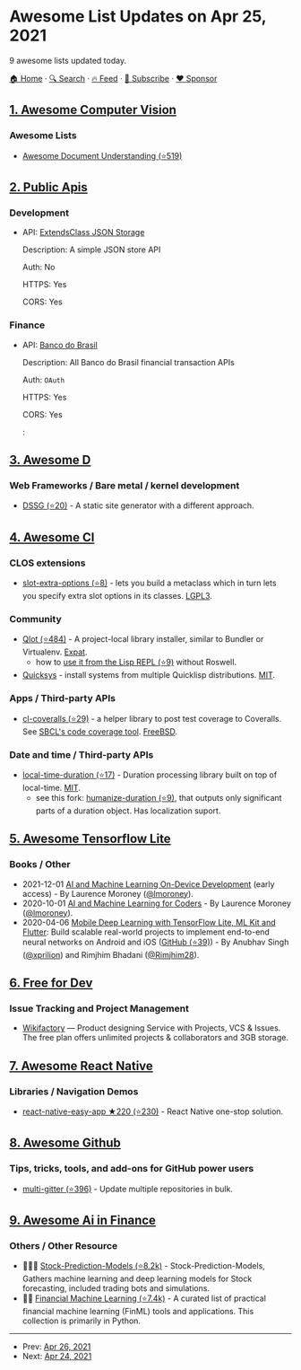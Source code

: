 # Awesome List Updates on Apr 25, 2021

9 awesome lists updated today.

[🏠 Home](/README.md) · [🔍 Search](https://www.trackawesomelist.com/search/) · [🔥 Feed](https://www.trackawesomelist.com/rss.xml) · [📮 Subscribe](https://trackawesomelist.us17.list-manage.com/subscribe?u=d2f0117aa829c83a63ec63c2f&id=36a103854c) · [❤️  Sponsor](https://github.com/sponsors/theowenyoung)



## [1. Awesome Computer Vision](/content/jbhuang0604/awesome-computer-vision/README.md)

### Awesome Lists

*   [Awesome Document Understanding (⭐519)](https://github.com/tstanislawek/awesome-document-understanding)

## [2. Public Apis](/content/public-apis/public-apis/README.md)

### Development

- API: [ExtendsClass JSON Storage](https://extendsclass.com/json-storage.html)

  Description: A simple JSON store API

  Auth: No

  HTTPS: Yes

  CORS: Yes



### Finance

- API: [Banco do Brasil](https://developers.bb.com.br/home)

  Description: All Banco do Brasil financial transaction APIs

  Auth: `OAuth`

  HTTPS: Yes

  CORS: Yes

  : 



## [3. Awesome D](/content/dlang-community/awesome-d/README.md)

### Web Frameworks / Bare metal / kernel development

*   [DSSG (⭐20)](https://github.com/kambrium/dssg) - A static site generator with a different approach.

## [4. Awesome Cl](/content/CodyReichert/awesome-cl/README.md)

### CLOS extensions

*   [slot-extra-options (⭐8)](https://github.com/some-mthfka/slot-extra-options) - lets you build a metaclass which in turn lets you specify extra slot options in its classes. [LGPL3](https://www.gnu.org/licenses/lgpl-3.0.en.html).

### Community

*   [Qlot (⭐484)](https://github.com/fukamachi/qlot) - A project-local library installer, similar to Bundler or Virtualenv. [Expat](https://directory.fsf.org/wiki/License:Expat).
    *   how to [use it from the Lisp REPL (⭐9)](https://github.com/svetlyak40wt/qlot-without-roswell) without Roswell.
*   [Quicksys](https://lisp.com.br/quicksys/) - install systems from multiple Quicklisp distributions. [MIT](https://opensource.org/licenses/MIT).

### Apps / Third-party APIs

*   [cl-coveralls (⭐29)](https://github.com/fukamachi/cl-coveralls) - a helper
    library to post test coverage to Coveralls. See [SBCL's code coverage tool](http://www.sbcl.org/manual/index.html#sb_002dcover). [FreeBSD](https://directory.fsf.org/wiki?title=License:FreeBSD).

### Date and time / Third-party APIs

*   [local-time-duration (⭐17)](https://github.com/enaeher/local-time-duration) -
    Duration processing library built on top of local-time. [MIT](https://opensource.org/licenses/MIT).
    *   see this fork: [humanize-duration (⭐9)](https://github.com/40ants/humanize-duration), that outputs only significant parts of a duration object. Has localization suport.

## [5. Awesome Tensorflow Lite](/content/margaretmz/awesome-tensorflow-lite/README.md)

### Books / Other

*   2021-12-01 [AI and Machine Learning On-Device Development](https://learning.oreilly.com/library/view/ai-and-machine/9781098101732/) (early access) - By Laurence Moroney ([@lmoroney](https://twitter.com/lmoroney)).
*   2020-10-01 [AI and Machine Learning for Coders](https://learning.oreilly.com/library/view/ai-and-machine/9781492078180/) - By Laurence Moroney ([@lmoroney](https://twitter.com/lmoroney)).
*   2020-04-06 [Mobile Deep Learning with TensorFlow Lite, ML Kit and Flutter](https://www.packtpub.com/product/mobile-deep-learning-with-tensorflow-lite-ml-kit-and-flutter/9781789611212): Build scalable real-world projects to implement end-to-end neural networks on Android and iOS ([GitHub (⭐39)](https://github.com/PacktPublishing/Mobile-Deep-Learning-Projects)) - By Anubhav Singh ([@xprilion](https://github.com/xprilion)) and Rimjhim Bhadani ([@Rimjhim28](https://github.com/Rimjhim28)).

## [6. Free for Dev](/content/ripienaar/free-for-dev/README.md)

### Issue Tracking and Project Management

*   [Wikifactory](https://wikifactory.com/) — Product designing Service with Projects, VCS & Issues. The free plan offers unlimited projects & collaborators and 3GB storage.

## [7. Awesome React Native](/content/jondot/awesome-react-native/README.md)

### Libraries / Navigation Demos

*   [react-native-easy-app ★220 (⭐230)](https://github.com/chende008/react-native-easy-app) - React Native one-stop solution.

## [8. Awesome Github](/content/phillipadsmith/awesome-github/README.md)

### Tips, tricks, tools, and add-ons for GitHub power users

*   [multi-gitter (⭐396)](https://github.com/lindell/multi-gitter) - Update multiple repositories in bulk.

## [9. Awesome Ai in Finance](/content/georgezouq/awesome-ai-in-finance/README.md)

### Others / Other Resource

*   🌟🌟🌟 [Stock-Prediction-Models (⭐8.2k)](https://github.com/huseinzol05/Stock-Prediction-Models) - Stock-Prediction-Models, Gathers machine learning and deep learning models for Stock forecasting, included trading bots and simulations.
*   🌟🌟 [Financial Machine Learning (⭐7.4k)](https://github.com/firmai/financial-machine-learning) - A curated list of practical financial machine learning (FinML) tools and applications. This collection is primarily in Python.

---

- Prev: [Apr 26, 2021](/content/2021/04/26/README.md)
- Next: [Apr 24, 2021](/content/2021/04/24/README.md)
